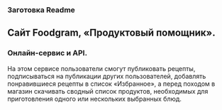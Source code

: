 ### Заготовка Readme

## **Сайт Foodgram, «Продуктовый помощник».** 

### Онлайн-сервис и API. 

На этом сервисе пользователи смогут 
публиковать рецепты, подписываться на публикации других пользователей, 
добавлять понравившиеся рецепты в список «Избранное», а перед походом в 
магазин скачивать сводный список продуктов, необходимых для приготовления 
одного или нескольких выбранных блюд.

